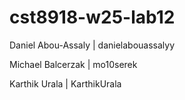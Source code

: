# cst8918-w25-lab12
Daniel Abou-Assaly | danielabouassalyy

Michael Balcerzak  | mo10serek

Karthik Urala | KarthikUrala
